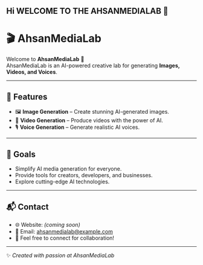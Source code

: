 ## Hi WELCOME TO THE AHSANMEDIALAB 👋

# 🎬 AhsanMediaLab  

Welcome to **AhsanMediaLab** 👋  
AhsanMediaLab is an AI-powered creative lab for generating **Images, Videos, and Voices**.  

---

## 🚀 Features  
- 🖼️ **Image Generation** – Create stunning AI-generated images.  
- 🎥 **Video Generation** – Produce videos with the power of AI.  
- 🎙️ **Voice Generation** – Generate realistic AI voices.  

---

## 🎯 Goals  
- Simplify AI media generation for everyone.  
- Provide tools for creators, developers, and businesses.  
- Explore cutting-edge AI technologies.  

---

## 📬 Contact  
- 🌐 Website: *(coming soon)*  
- 📧 Email: ahsanmedialab@example.com  
- 💬 Feel free to connect for collaboration!  

---

✨ *Created with passion at AhsanMediaLab*  

